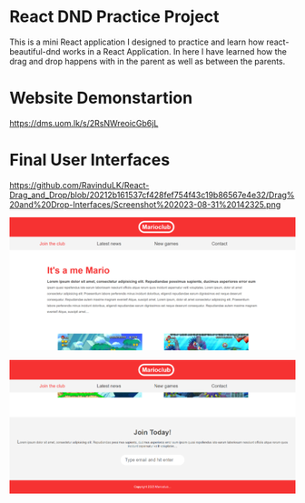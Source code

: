 # React DND Practice Project
This is a mini React application I designed to practice and learn how react-beautiful-dnd works in a React Application. In here I have learned how the drag and drop happens with in the parent as well as between the parents. 

# Website Demonstartion
https://dms.uom.lk/s/2RsNWreoicGb6jL

# Final User Interfaces
https://github.com/RavinduLK/React-Drag_and_Drop/blob/20212b161537cf428fef754f43c19b86567e4e32/Drag%20and%20Drop-Interfaces/Screenshot%202023-08-31%20142325.png



![final user interface (2)](https://github.com/RavinduLK/My_First_Project---MarioClub/blob/6d19b1df1307096f96124cbe963d356703c8cd47/Mario%20Club%20-%20Interfaces/Screenshot%202023-08-30%20112825.png)



![final user interface (3)](https://github.com/RavinduLK/My_First_Project---MarioClub/blob/6c64a38a4c86d00e67efbb54ef49729bdd673e92/Mario%20Club%20-%20Interfaces/Screenshot%202023-08-30%20112847.png)
